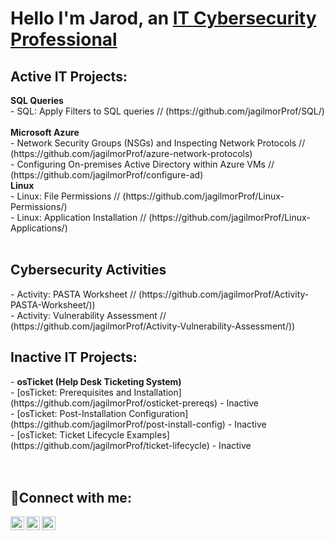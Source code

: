 <h1>Hello I'm Jarod, an <a href="https://www.linkedin.com/in/jagilmor/">IT Cybersecurity Professional</a></h1>

<h2>Active IT Projects:</h2>
<b>SQL Queries</b><br>
  - SQL: Apply Filters to SQL queries // (https://github.com/jagilmorProf/SQL/)<br><br>
<b>Microsoft Azure</b><br>  
  - Network Security Groups (NSGs) and Inspecting Network Protocols // (https://github.com/jagilmorProf/azure-network-protocols)<br>
  - Configuring On-premises Active Directory within Azure VMs // (https://github.com/jagilmorProf/configure-ad)<br>
<b>Linux</b><br>
  - Linux: File Permissions // (https://github.com/jagilmorProf/Linux-Permissions/)<br>
  - Linux: Application Installation // (https://github.com/jagilmorProf/Linux-Applications/)<br><br>
<h2>Cybersecurity Activities</h2>
  - Activity: PASTA Worksheet // (https://github.com/jagilmorProf/Activity-PASTA-Worksheet/))<br>
  - Activity: Vulnerability Assessment // (https://github.com/jagilmorProf/Activity-Vulnerability-Assessment/))<br>
<h2>Inactive IT Projects:</h2>
- <b>osTicket (Help Desk Ticketing System)</b><br>
  - [osTicket: Prerequisites and Installation](https://github.com/jagilmorProf/osticket-prereqs) - Inactive<br>
  - [osTicket: Post-Installation Configuration](https://github.com/jagilmorProf/post-install-config) - Inactive<br>
  - [osTicket: Ticket Lifecycle Examples](https://github.com/jagilmorProf/ticket-lifecycle) - Inactive<br><br>
<br>
<h2>🤳Connect with me:</h2>

[<img align="left" alt="Twitter" width="22px" src="https://cdn.jsdelivr.net/npm/simple-icons@v3/icons/twitter.svg" />](https://twitter.com/eromligaj)
[<img align="left" alt="LinkedIn" width="22px" src="https://cdn.jsdelivr.net/npm/simple-icons@v3/icons/linkedin.svg" />](https://www.linkedin.com/in/jagilmor/)
[<img align="left" alt="Instagram" width="22px" src="https://cdn.jsdelivr.net/npm/simple-icons@v3/icons/instagram.svg" />](https://www.instagram.com/jarod.gilmore)
<!--
**jagilmorProf/jagilmorProf** is a ✨ _special_ ✨ repository because its `README.md` (this file) appears on your GitHub profile.

Here are some ideas to get you started:

- 🔭 I’m currently working on ...
- 🌱 I’m currently learning ...
- 👯 I’m looking to collaborate on ...
- 🤔 I’m looking for help with ...
- 💬 Ask me about ...
- 📫 How to reach me: ...
- 😄 Pronouns: ...
- ⚡ Fun fact: ...
-->

